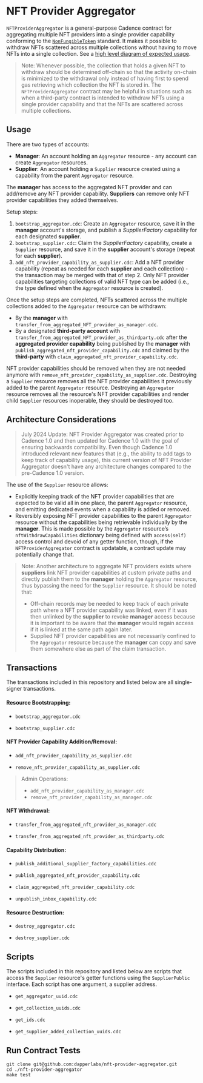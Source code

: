 # NFT Provider Aggregator

`NFTProviderAggregator` is a general-purpose Cadence contract for aggregating multiple NFT providers into a single provider capability conforming to the [`NonFungibleToken`](https://github.com/onflow/flow-nft/blob/master/contracts/NonFungibleToken.cdc#L107) standard. It makes it possible to withdraw NFTs scattered across multiple collections without having to move NFTs into a single collection. See a [high level diagram of expected usage](https://sketchboard.me/BDDABYYoORLI#/).

> Note: Whenever possible, the collection that holds a given NFT to withdraw should be determined off-chain so that the activity on-chain is minimized to the withdrawal only instead of having first to spend gas retrieving which collection the NFT is stored in. The `NFTProviderAggregator` contract may be helpful in situations such as when a third-party contract is intended to withdraw NFTs using a single provider capability and that the NFTs are scattered across multiple collections.

## Usage

There are two types of accounts:
 - **Manager**: An account holding an `Aggregator` resource - any account can create `Aggregator` resources.
 - **Supplier**: An account holding a `Supplier` resource created using a capability from the parent `Aggregator` resource.

 The **manager** has access to the aggregated NFT provider and can add/remove any NFT provider capability. **Suppliers** can remove only NFT provider capabilities they added themselves.

Setup steps:
 1. `bootstrap_aggregator.cdc`: Create an `Aggregator` resource, save it in the **manager** account's storage, and publish a *SupplierFactory* capability for each designated **supplier**.
 2. `bootstrap_supplier.cdc`: Claim the *SupplierFactory* capability, create a `Supplier` resource, and save it in the **supplier** account's storage (repeat for each **supplier**).
 3. `add_nft_provider_capability_as_supplier.cdc`: Add a NFT provider capability (repeat as needed for each **supplier** and each collection) - the transaction may be merged with that of step 2. Only NFT provider capabilities targeting collections of valid NFT type can be added (i.e., the type defined when the `Aggregator` resource is created).
 
Once the setup steps are completed, NFTs scattered across the multiple collections added to the `Aggregator` resource can be withdrawn:
- By the **manager** with `transfer_from_aggregated_NFT_provider_as_manager.cdc`.
- By a designated **third-party account** with `transfer_from_aggregated_NFT_provider_as_thirdparty.cdc` after the **aggregated provider capability** being published by the **manager** with `publish_aggregated_nft_provider_capability.cdc` and claimed by the **third-party** with `claim_aggregated_nft_provider_capability.cdc`. 

NFT provider capabilities should be removed when they are not needed anymore with `remove_nft_provider_capability_as_supplier.cdc`. Destroying a `Supplier` resource removes all the NFT provider capabilities it previously added to the parent `Aggregator` resource. Destroying an `Aggregator` resource
removes all the resource's NFT provider capabilities and render child `Supplier` resources inoperable, they should be destroyed too.

## Architecture Considerations

> July 2024 Update: NFT Provider Aggregator was created prior to Cadence 1.0 and then updated for Cadence 1.0 with the goal of ensuring backwards compatibility. Even though Cadence 1.0 introduced relevant new features that  (e.g., the ability to add tags to keep track of capability usage), this current version of NFT Provider Aggregator doesn't have any architecture changes compared to the pre-Cadence 1.0 version.

The use of the `Supplier` resource allows:
- Explicitly keeping track of the NFT provider capabilities that are expected to be valid all in one place, the parent `Aggregator` resource, and emitting dedicated events when a capability is added or removed.
- Reversibly exposing NFT provider capabilities to the parent `Aggregator` resource without the capabilities being retrievable individually by the **manager**. This is made possible by the `Aggregator` resource’s `nftWithdrawCapabilities` dictionary being defined with `access(self)` access control and devoid of any getter function, though, if the `NFTProviderAggregator` contract is updatable, a contract update may potentially change that.

> Note: Another architecture to aggregate NFT providers exists where **suppliers** link NFT provider capabilities at custom private paths and directly publish them to the **manager** holding the `Aggregator` resource, thus bypassing the need for the `Supplier` resource. It should be noted that:
> - Off-chain records may be needed to keep track of each private path where a NFT provider capability was linked, even if it was then unlinked by the **supplier** to revoke **manager** access because it is important to be aware that the **manager** would regain access if it is linked at the same path again later.
> - Supplied NFT provider capabilities are not necessarily confined to the `Aggregator` resource because the **manager** can copy and save them somewhere else as part of the claim transaction.

## Transactions

The transactions included in this repository and listed below are all single-signer transactions.

#### Resource Bootstrapping:

- `bootstrap_aggregator.cdc`

- `bootstrap_supplier.cdc`

#### NFT Provider Capability Addition/Removal:

- `add_nft_provider_capability_as_supplier.cdc`

- `remove_nft_provider_capability_as_supplier.cdc`

> Admin Operations:
> - `add_nft_provider_capability_as_manager.cdc`
> - `remove_nft_provider_capability_as_manager.cdc`

#### NFT Withdrawal:

- `transfer_from_aggregated_nft_provider_as_manager.cdc`

- `transfer_from_aggregated_nft_provider_as_thirdparty.cdc`

#### Capability Distribution:

- `publish_additional_supplier_factory_capabilities.cdc`

- `publish_aggregated_nft_provider_capability.cdc`

- `claim_aggregated_nft_provider_capability.cdc`

- `unpublish_inbox_capability.cdc`

#### Resource Destruction:

- `destroy_aggregator.cdc`

- `destroy_supplier.cdc`

## Scripts

The scripts included in this repository and listed below are scripts that access the `Supplier` resource's getter functions using the `SupplierPublic` interface. Each script has one argument, a supplier address.

- `get_aggregator_uuid.cdc`

- `get_collection_uuids.cdc`

- `get_ids.cdc`

- `get_supplier_added_collection_uuids.cdc`

## Run Contract Tests

```
git clone git@github.com:dapperlabs/nft-provider-aggregator.git
cd ./nft-provider-aggregator
make test
```
